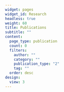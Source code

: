 ```yaml
---
widget: pages
widget_id: Research
headless: true
weight: 60
title: Publications
subtitle: ""
content:
  page_type: publication
  count: 0
  filters:
    author: ""
    category: ""
    publication_type: "2"
    tag: ""
  order: desc
design:
  view: 3
---
```

